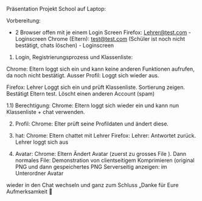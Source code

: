 


Präsentation Projekt School auf Laptop:

Vorbereitung:
- 2 Browser offen mit je einem Login Screen
Firefox: Lehrer@test.com - Loginscreen
Chrome (Eltern): test@test.com (Schüler ist noch nicht bestätigt, chats löschen) - Loginscreen

1) Login, Registrierungsprozess und Klassenliste:


Chrome: Eltern loggt sich ein und kann keine anderen Funktionen aufrufen, da noch nicht bestätigt.  Ausser Profil: Loggt sich wieder aus.

Firefox: Lehrer Loggt sich ein und prüft Klassenliste. Sortierung zeigen. Bestätigt Eltern test. Löscht einen anderen Account (spam)

1.1) Berechtigung:
Chrome: Eltern loggt sich wieder ein und kann nun Klassenliste + chat verwenden.



2) Profil:
Chrome: Elter prüft seine Profildaten und ändert diese. 


3) hat:
Chrome: Eltern chattet mit Lehrer
Firefox: Lehrer: Antwortet zurück. Lehrer loggt sich aus

4) Avatar:
Chrome: Eltern Ändert Avatar (zuerst zu grosses File ). Dann normales File:
Demonstration von clientseitigem Komprimieren (original PNG und dann gespeichertes PNG Serverseitig anzeigen: im Unterordner Avatar

wieder in den Chat wechseln und ganz zum Schluss „Danke für Eure Aufmerksamkeit :beer:





